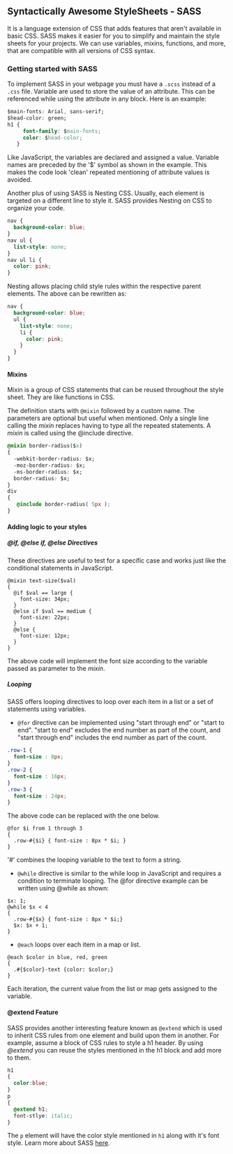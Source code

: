 ## Syntactically Awesome StyleSheets - SASS

It is a language extension of CSS that adds features that aren't available in basic CSS. SASS makes it easier for you to simplify and maintain the style sheets for your projects. We can use variables, mixins, functions, and more, that are compatible with all versions of CSS syntax.

### Getting started with SASS

To implement SASS in your webpage you must have a ` .scss ` instead of a ` .css ` file. Variable are used to store the value of an attribute. This can be referenced while using the attribute in any block.
Here is an example:

```css
$main-fonts: Arial, sans-serif;
$head-color: green;
h1 {
     font-family: $main-fonts;
     color: $head-color;
   }
```   
Like JavaScript, the variables are declared and assigned a value. Variable names are preceded by the '$' symbol as shown in the example. This makes the code look 'clean' repeated mentioning of attribute values is avoided.

Another plus of using SASS is Nesting CSS. Usually, each element is targeted on a different line to style it. SASS provides Nesting on CSS to organize your code.

```css
nav {
  background-color: blue;
}
nav ul {
  list-style: none;
}
nav ul li {
  color: pink;
}
```
Nesting allows placing child style rules within the respective parent elements. The above can be rewritten as:

```css
nav {
  background-color: blue;
  ul {
    list-style: none;
    li {
      color: pink;
    }
  }
}
```

#### Mixins
Mixin is a group of CSS statements that can be reused throughout the style sheet. They are like functions in CSS. 

The definition starts with ` @mixin ` followed by a custom name. The parameters are optional but useful when mentioned. Only a single line calling the *mixin* replaces having to type all the repeated statements. A *mixin* is called using the @include directive.

```css
@mixin border-radius($x)
{ 
  -webkit-border-radius: $x;
  -moz-border-radius: $x;
  -ms-border-radius: $x;
  border-radius: $x;
}
div
{
   @include border-radius( 5px );
}
```
#### Adding logic to your styles
##### @if, @else if, @else Directives
These directives are useful to test for a specific case and works just like the conditional statements in JavaScript.
```
@mixin text-size($val) 
{
  @if $val == large {
    font-size: 34px;
  }
  @else if $val == medium {
    font-size: 22px;
  }
  @else {
    font-size: 12px;
  }
}
```
The above code will implement the font size according to the variable passed as parameter to the *mixin*.
##### Looping
SASS offers looping directives to loop over each item in a list or a set of statements using variables. 
- ` @for ` directive can be implemented using "start through end" or "start to end". "start to end" excludes the end number as part of the count, and "start through end" includes the end number as part of the count.
```css
.row-1 {
  font-size : 8px;
}
.row-2 {
  font-size : 16px;
}
.row-3 {
  font-size : 24px;
}
```
The above code can be replaced with the one below.
```
@for $i from 1 through 3 
{
  .row-#{$i} { font-size : 8px * $i; }
}
```
'#' combines the looping variable to the text to form a string.
- ` @while ` directive is similar to the while loop in JavaScript and requires a condition to terminate looping. The @for directive example can be written using @while as shown:
```
$x: 1;
@while $x < 4
{
  .row-#{$x} { font-size : 8px * $i;}
  $x: $x + 1;
}
```
- ` @each ` loops over each item in a map or list.
```
@each $color in blue, red, green 
{
  .#{$color}-text {color: $color;}
}
```
Each iteration, the current value from the list or map gets assigned to the variable.
#### @extend Feature
SASS provides another interesting feature known as ` @extend ` which is used to inherit CSS rules from one element and build upon them in another. For example, assume a block of CSS rules to style a h1 header. By using *@extend* you can reuse the styles mentioned in the h1 block and add more to them.
```css
h1
{
  color:blue;
}
p 
{
  @extend h1;
  font-stlye: italic;
}
```
The `p` element will have the color style mentioned in `h1` along with it's font style.
Learn more about SASS [here](https://sass-lang.com/).
